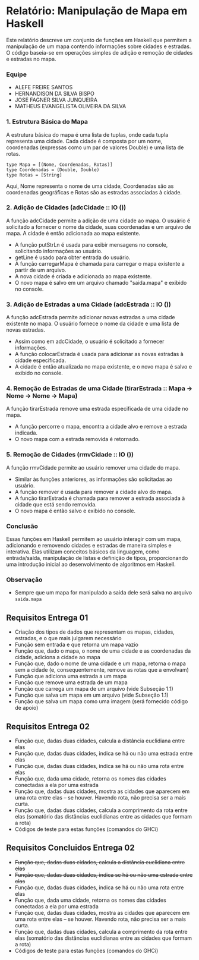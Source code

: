 # Relatório: Manipulação de Mapa em Haskell

Este relatório descreve um conjunto de funções em Haskell que permitem a manipulação de um mapa contendo informações sobre cidades e estradas. O código baseia-se em operações simples de adição e remoção de cidades e estradas no mapa.

### Equipe
- ALEFE FREIRE SANTOS
- HERNANDISON DA SILVA BISPO
- JOSE FAGNER SILVA JUNQUEIRA
- MATHEUS EVANGELISTA OLIVEIRA DA SILVA

### 1. Estrutura Básica do Mapa
A estrutura básica do mapa é uma lista de tuplas, onde cada tupla representa uma cidade. Cada cidade é composta por um nome, coordenadas (expressas como um par de valores Double) e uma lista de rotas.

```
type Mapa = [(Nome, Coordenadas, Rotas)]
type Coordenadas = (Double, Double)
type Rotas = [String]
```

Aqui, Nome representa o nome de uma cidade, Coordenadas são as coordenadas geográficas e Rotas são as estradas associadas à cidade.

### 2. Adição de Cidades (adcCidade :: IO ())
A função adcCidade permite a adição de uma cidade ao mapa. O usuário é solicitado a fornecer o nome da cidade, suas coordenadas e um arquivo de mapa. A cidade é então adicionada ao mapa existente.

- A função putStrLn é usada para exibir mensagens no console, solicitando informações ao usuário.
- getLine é usado para obter entrada do usuário.
- A função carregarMapa é chamada para carregar o mapa existente a partir de um arquivo.
- A nova cidade é criada e adicionada ao mapa existente.
- O novo mapa é salvo em um arquivo chamado "saida.mapa" e exibido no console.

### 3. Adição de Estradas a uma Cidade (adcEstrada :: IO ())
A função adcEstrada permite adicionar novas estradas a uma cidade existente no mapa. O usuário fornece o nome da cidade e uma lista de novas estradas.

- Assim como em adcCidade, o usuário é solicitado a fornecer informações.
- A função colocarEstrada é usada para adicionar as novas estradas à cidade especificada.
- A cidade é então atualizada no mapa existente, e o novo mapa é salvo e exibido no console.

### 4. Remoção de Estradas de uma Cidade (tirarEstrada :: Mapa -> Nome -> Nome -> Mapa)
A função tirarEstrada remove uma estrada especificada de uma cidade no mapa.

- A função percorre o mapa, encontra a cidade alvo e remove a estrada indicada.
- O novo mapa com a estrada removida é retornado.

### 5. Remoção de Cidades (rmvCidade :: IO ())
A função rmvCidade permite ao usuário remover uma cidade do mapa.

- Similar às funções anteriores, as informações são solicitadas ao usuário.
- A função remover é usada para remover a cidade alvo do mapa.
- A função tirarEstrada é chamada para remover a estrada associada à cidade que está sendo removida.
- O novo mapa é então salvo e exibido no console.

### Conclusão
Essas funções em Haskell permitem ao usuário interagir com um mapa, adicionando e removendo cidades e estradas de maneira simples e interativa. Elas utilizam conceitos básicos da linguagem, como entrada/saída, manipulação de listas e definição de tipos, proporcionando uma introdução inicial ao desenvolvimento de algoritmos em Haskell.

### Observação
- Sempre que um mapa for manipulado a saida dele será salva no arquivo ``saida.mapa``

## Requisitos Entrega 01

- Criação dos tipos de dados que representam os mapas, cidades, estradas, e o que mais julgarem
necessário
- Função sem entrada e que retorna um mapa vazio
- Função que, dado o mapa, o nome de uma cidade e as coordenadas da cidade, adiciona a cidade ao mapa
- Função que, dado o nome de uma cidade e um mapa, retorna o mapa sem a cidade (e, consequentemente,
remove as rotas que a envolvam)
- Função que adiciona uma estrada a um mapa
- Função que remove uma estrada de um mapa
- Função que carrega um mapa de um arquivo (vide Subseção 1.1)
- Função que salva um mapa em um arquivo (vide Subseção 1.1)
- Função que salva um mapa como uma imagem (será fornecido código de apoio)

## Requisitos Entrega 02

- Função que, dadas duas cidades, calcula a distância euclidiana entre elas
- Função que, dadas duas cidades, indica se há ou não uma estrada entre elas
- Função que, dadas duas cidades, indica se há ou não uma rota entre elas
- Função que, dada uma cidade, retorna os nomes das cidades conectadas a ela por uma estrada
- Função que, dadas duas cidades, mostra as cidades que aparecem em uma rota entre elas – se houver. Havendo rota, não precisa ser a mais curta.
- Função que, dadas duas cidades, calcula a comprimento da rota entre elas (somatório das distâncias euclidianas entre as cidades que formam a rota)
- Códigos de teste para estas funções (comandos do GHCi)

## Requisitos Concluidos Entrega 02

- ~~Função que, dadas duas cidades, calcula a distância euclidiana entre elas~~
- ~~Função que, dadas duas cidades, indica se há ou não uma estrada entre elas~~
- Função que, dadas duas cidades, indica se há ou não uma rota entre elas
- Função que, dada uma cidade, retorna os nomes das cidades conectadas a ela por uma estrada
- Função que, dadas duas cidades, mostra as cidades que aparecem em uma rota entre elas – se houver. Havendo rota, não precisa ser a mais curta.
- Função que, dadas duas cidades, calcula a comprimento da rota entre elas (somatório das distâncias euclidianas entre as cidades que formam a rota)
- Códigos de teste para estas funções (comandos do GHCi)
